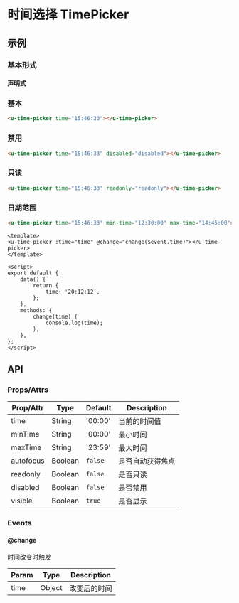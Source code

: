 # 时间选择 TimePicker

## 示例
### 基本形式

#### 声明式

### 基本
``` html
<u-time-picker time="15:46:33"></u-time-picker>
```

### 禁用
``` html
<u-time-picker time="15:46:33" disabled="disabled"></u-time-picker>
```

### 只读
``` html
<u-time-picker time="15:46:33" readonly="readonly"></u-time-picker>
```

### 日期范围
``` html
<u-time-picker time="15:46:33" min-time="12:30:00" max-time="14:45:00"></u-time-picker>
```

``` vue
<template>
<u-time-picker :time="time" @change="change($event.time)"></u-time-picker>
</template>

<script>
export default {
	data() {
		return {
			time: '20:12:12',
		};
	},
    methods: {
        change(time) {
            console.log(time);
        },
    },
};
</script>
```

## API
### Props/Attrs

| Prop/Attr | Type | Default | Description |
| --------- | ---- | ------- | ----------- |
| time | String | '00:00' | 当前的时间值 |
| minTime | String | '00:00' | 最小时间 |
| maxTime | String | '23:59' | 最大时间 |
| autofocus | Boolean | `false` | 是否自动获得焦点 |
| readonly | Boolean | `false` | 是否只读 |
| disabled | Boolean | `false` | 是否禁用 |
| visible | Boolean | `true` | 是否显示 |

### Events

#### @change

时间改变时触发

| Param | Type | Description |
| ----- | ---- | ----------- |
| time | Object | 改变后的时间 |
